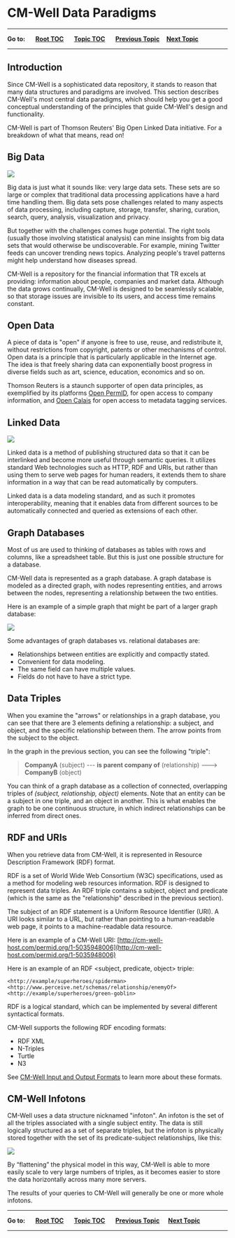 # CM-Well Data Paradigms

----

**Go to:** &nbsp;&nbsp;&nbsp;&nbsp; [**Root TOC**](CM-Well.RootTOC.md) &nbsp;&nbsp;&nbsp;&nbsp; [**Topic TOC**](Intro.TOC.md) &nbsp;&nbsp;&nbsp;&nbsp; [**Previous Topic**](Intro.IntroductionToCM-Well.md)&nbsp;&nbsp;&nbsp;&nbsp;[**Next Topic**](Intro.OverviewOfTheCM-WellAPI.md)  

----

## Introduction
Since CM-Well is a sophisticated data repository, it stands to reason that many data structures and paradigms are involved. This section describes CM-Well's most central data paradigms, which should help you get a good conceptual understanding of the principles that guide CM-Well's design and functionality.

CM-Well is part of Thomson Reuters' Big Open Linked Data initiative. For a breakdown of what that means, read on!

## Big Data

<img src="./_Images/bigdata.jpg">

Big data is just what it sounds like: very large data sets. These sets are so large or complex that traditional data processing applications have a hard time handling them. Big data sets pose challenges related to many aspects of data processing, including capture, storage, transfer, sharing, curation, search, query, analysis, visualization and privacy. 

But together with the challenges comes huge potential. The right tools (usually those involving statistical analysis) can mine insights from big data sets that would otherwise be undiscoverable. For example, mining Twitter feeds can uncover trending news topics. Analyzing people's travel patterns might help understand how diseases spread.

CM-Well is a repository for the financial information that TR excels at providing: information about people, companies and market data. Although the data grows continually, CM-Well is designed to be seamlessly scalable, so that storage issues are invisible to its users, and access time remains constant.

## Open Data
A piece of data is "open" if anyone is free to use, reuse, and redistribute it, without restrictions from copyright, patents or other mechanisms of control. Open data is a principle that is particularly applicable in the Internet age. The idea is that freely sharing data can exponentially boost progress in diverse fields such as art, science, education, economics and so on. 

Thomson Reuters is a staunch supporter of open data principles, as exemplified by its platforms [Open PermID](https://permid.org/), for open access to company information, and [Open Calais](http://www.opencalais.com/) for open access to metadata tagging services.

## Linked Data

<img src="./_Images/LinkedData.jpg">

Linked data is a method of publishing structured data so that it can be interlinked and become more useful through semantic queries. It utilizes standard Web technologies such as HTTP, RDF and URIs, but rather than using them to serve web pages for human readers, it extends them to share information in a way that can be read automatically by computers. 

Linked data is a data modeling standard, and as such it promotes interoperability, meaning that it enables data from different sources to be automatically connected and queried as extensions of each other.

## Graph Databases
Most of us are used to thinking of databases as tables with rows and columns, like a spreadsheet table. But this is just one possible structure for a database.

CM-Well data is represented as a graph database. A graph database is modeled as a directed graph, with nodes representing entities, and arrows between the nodes, representing a relationship between the two entities.

Here is an example of a simple graph that might be part of a larger graph database:

<img src="./_Images/small-graph-database.png">

Some advantages of graph databases vs. relational databases are:

* Relationships between entities are explicitly and compactly stated.
* Convenient for data modeling.
* The same field can have multiple values.
* Fields do not have to have a strict type.

## Data Triples
When you examine the "arrows" or relationships in a graph database, you can see that there are 3 elements defining a relationship: a subject, and object, and the specific relationship between them. The arrow points from the subject to the object.

In the graph in the previous section, you can see the following "triple":

>**CompanyA** (subject)  --- **is parent company of** (relationship) ---> **CompanyB** (object)

You can think of a graph database as a collection of connected, overlapping triples of  *(subject, relationship, object)* elements. Note that an entity can be a subject in one triple, and an object in another. This is what enables the graph to be one continuous structure, in which indirect relationships can be inferred from direct ones.

## RDF and URIs
When you retrieve data from CM-Well, it is represented in Resource Description Framework (RDF) format.

RDF is a set of World Wide Web Consortium (W3C) specifications, used as a method for modeling web resources information. RDF is designed to represent data triples. An RDF triple contains a subject, object and predicate (which is the same as the "relationship" described in the previous section).

The subject of an RDF statement is a Uniform Resource Identifier (URI). A URI looks similar to a URL, but rather than pointing to a human-readable web page, it points to a machine-readable data resource.

Here is an example of a CM-Well URI: [http://cm-well-host.com/permid.org/1-5035948006](http://cm-well-host.com/permid.org/1-5035948006) 

Here is an example of an RDF \<subject, predicate, object\> triple:

    <http://example/superheroes/spiderman> <http://www.perceive.net/schemas/relationship/enemyOf> <http://example/superheroes/green-goblin>

RDF is a logical standard, which can be implemented by several different syntactical formats. 

CM-Well supports the following RDF encoding formats:

* RDF XML
* N-Triples
* Turtle
* N3

See [CM-Well Input and Output Formats](API.InputAndOutputFormats.md) to learn more about these formats.

## CM-Well Infotons
CM-Well uses a data structure nicknamed "infoton". An infoton is the set of all the triples associated with a single subject entity. The data is still logically structured as a set of separate triples, but the infoton is physically stored together with the set of its predicate-subject relationships, like this:

<img src="./_Images/Infoton.png" align="middle">

By “flattening” the physical model in this way, CM-Well is able to more easily scale to very large numbers of triples, as it becomes easier to store the data horizontally across many more servers.

The results of your queries to CM-Well will generally be one or more whole infotons.

----

**Go to:** &nbsp;&nbsp;&nbsp;&nbsp; [**Root TOC**](CM-Well.RootTOC.md) &nbsp;&nbsp;&nbsp;&nbsp; [**Topic TOC**](Intro.TOC.md) &nbsp;&nbsp;&nbsp;&nbsp; [**Previous Topic**](Intro.IntroductionToCM-Well.md)&nbsp;&nbsp;&nbsp;&nbsp; [**Next Topic**](Intro.OverviewOfTheCM-WellAPI.md)  

----